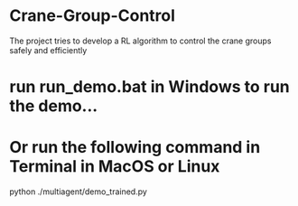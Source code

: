 # Crane-Group-Control
The project tries to develop a RL algorithm to control the crane groups safely and efficiently

# run run_demo.bat in Windows to run the demo...
# Or run the following command in Terminal in MacOS or Linux
python ./multiagent/demo_trained.py
